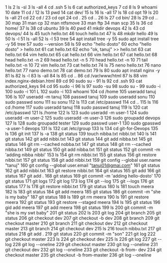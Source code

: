 1  ls
    2  ls -sl
    3  ls -all
    4  cd .ssh
    5  ls
    6  cat authorized_keys
    7  cd
    8  ls
    9  whoami
   10  date
   11  cd /
   12  ls
   13  pwd
   14  cat dev/
   15  ls
   16  ls -all
   17  ls
   18  cd opt
   19  ls
   20  ls -all
   21  cd
   22  cd /
   23  cd opt
   24  cd .
   25  cd ..
   26  ls
   27  cd bin/
   28  ls
   29  cd ..
   30  map
   31  man cp
   32  man ntfsmove
   33  man ftp
   34  man scp
   35  ls
   36  cd home/
   37  ls
   38  cd ubuntu
   39  ls
   40  pwd
   41  mkdir devops
   42  ls
   43  cd devops/
   44  ls
   45  tuch hello.txt
   46  touch hello.txt
   47  ls
   48  mkdir hello
   49  ls
   50  ls -l
   51  ls -all
   52  ls -l
   53  tree
   54  apt install tree -y
   55  sudo apt install tree -y
   56  tree
   57  sudo --version
   58  ls
   59  echo "hello dosto"
   60  echo "hello dosto" > hello.txt
   61  cat hello.txt
   62  echo "ok, tanuj" >> hello.txt
   63  cat hello.txt
   64  vim hello.txt
   65  cat hello.txt
   66  vim hello.txt
   67  cat hello.txt
   68  head hello.txt -n 2
   69  head hello.txt -n 5
   70  head hello.txt -n 10
   71  tail hello.txt -n 10
   72  vim hello.txt
   73  cat hello.txt
   74  ls
   75  neno hello.txt
   76  nano hello.txt
   77  nano demo.txt
   78  cat demo.txt
   79  ls
   80  sudo apt install  nginx -y
   81  ls
   82  ls -l
   83  ls -all
   84  ls
   85  cd  ..
   86  cd /var/www/html
   87  ls
   88  vim index.nginx-debian.html
   89  cd
   90  sudo su -
   91  ls
   92  cd .ssh
   93  cat authorized_keys
   94  cd
   95  sudo -i
   96  ls
   97  sudo -su
   98  sudo su -
   99  sudo -i
  100  sudo -i
  101  L
  102  sudo -i
  103  whoami
  104  cd /home
  105  useradd tanuj
  106  ls
  107  useradd  -m tanuj
  108  passwd tanuj
  109  sudo useradd sonu
  110  sudo passwd sonu
  111  su sonu
  112  ls
  113  cat /etc/passwd
  114  cd ..
  115  ls
  116  cd /home
  117  sudo useradd tanuj
  118  sudo passwd tanuj
  119  ls
  120  cat /etc/passwd
  121  ls /home
  122  ls
  123  sudo useradd -m user-1
  124  sudo useradd -m user-2
  125  sudo useradd -m user-3
  126  sudo groupadd devops
  127  ls
  128  sudo groupadd tester
  129  sudo passwd user-1
  130  sudo gpasswd -a user-1 devops
  131  ls
  132  cat /etc/group
  133  ls
  134  cd git-for-Devops
  135  ls
  136  git init
  137  ls -a
  138  git status
  139  touch nibba.txt nibbi.txt
  140  ls
  141  git status
  142  git add nibbi.txt
  143  git status
  144  git add nibba.txt
  145  git status
  146  git rm --cached nobba.txt
  147  git status
  148  git rm --cached nibba.txt
  149  git status
  150  git add nibba.txt
  151  git status
  152  git commit -m 'adding nibba nibbi'
  153  ls
  154  git rm nibbi.txt
  155  git status
  156  git restore nibbi.txt
  157  git status
  158  git add nibbi.txt
  159  git config --global user.name "tanuj"
  160  git config --global user.email "tanuj01@gmai.com"
  161  git status
  162  git add nibbi.txt
  163  git restore nibbi.txt
  164  git status
  165  git add
  166  git status
  167  git add .
  168  git status
  169  git commit -m 'adding hello-dosto'
  170  git status
  171  git logs
  172  git log
  173  log
  174  git --log
  175  git --logs
  176  git status
  177  ls
  178  git restore nibbi.txt
  179  git status
  180  ls
  181  touch meera
  182  ls
  183  git status
  184  git add meera
  185  git status
  186  git commit -m "she is my baby"
  187  git status
  188  ls
  189  git rm meera
  190  ls
  191  git restore meera
  192  git status
  193  git restore --staged meera
  194  ls
  195  git status
  196  gid add meera
  197  git add meera
  198  git status
  199  ls
  200  git commit -m "she is my swt baby"
  201  git status
  202  ls
  203  git log
  204  git branch
  205  git status
  206  git checkout dev
  207  git checkout -b dev
  208  git branch
  209  git checkout master
  210  git branch
  211  git checkout dev
  212  git checkout master
  213  git branch
  214  git checkout dev
  215  ls
  216  touch nibbu.txt
  217  git status
  218  git add .
  219  git status
  220  git commit -m "son"
  221  git log
  222  git checkout master
  223  ls
  224  git checkout dev
  225  ls
  226  git log
  227  git --log
  228  git log --oneline
  229  git checkout master
  230  git log --oneline
  231  git checkout dev
  232  git log --oneline
  233  git checkout -b from- dev
  234  git checkout master
  235  git checkout -b from-master
  236  git log --oneline
